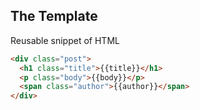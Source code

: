 ##  The Template

Reusable snippet of HTML

```html
<div class="post">
  <h1 class="title">{{title}}</h1>
  <p class="body">{{body}}</p>
  <span class="author">{{author}}</span>
</div>
```